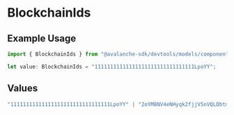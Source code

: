 # BlockchainIds

## Example Usage

```typescript
import { BlockchainIds } from "@avalanche-sdk/devtools/models/components";

let value: BlockchainIds = "11111111111111111111111111111111LpoYY";
```

## Values

```typescript
"11111111111111111111111111111111LpoYY" | "2oYMBNV4eNHyqk2fjjV5nVQLDbtmNJzq5s3qs3Lo6ftnC6FByM" | "2JVSBoinj9C2J33VntvzYtVJNZdN2NKiwwKjcumHUWEb5DbBrm" | "2q9e4r6Mu3U68nU1fYjgbR6JvwrRx36CohpAX5UQxse55x1Q5" | "yH8D7ThNJkxmtkuv2jgBa4P1Rn3Qpr4pPr7QYNfcdoS6k6HWp"
```